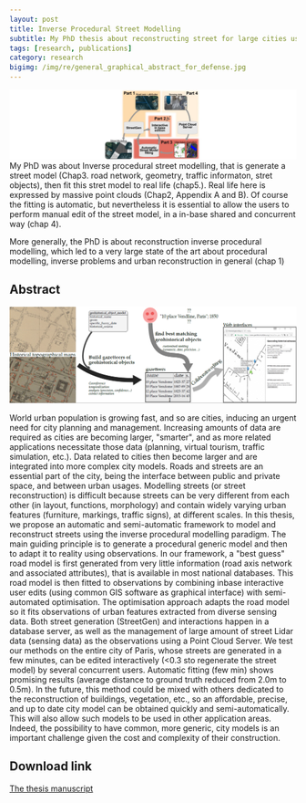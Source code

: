 ```yaml
---
layout: post
title: Inverse Procedural Street Modelling
subtitle: My PhD thesis about reconstructing street for large cities using procedural methods and point clouds.
tags: [research, publications]
category: research
bigimg: /img/re/general_graphical_abstract_for_defense.jpg
---
```

![phd abstract](/img/re/general_graphical_abstract_for_defense.jpg)
My PhD was about Inverse procedural street modelling, that is generate a street model (Chap3. road network, geometry, traffic informaton, stret objects), then fit this stret model to real life (chap5.). Real life here is expressed by massive point clouds (Chap2, Appendix A and B).
Of course the fitting is automatic, but nevertheless it is essential to allow the users to perform manual edit of the street model, in a in-base shared and concurrent way (chap 4).

More generally, the PhD is about reconstruction inverse procedural modelling, which led to a very large state of the art about procedural modelling, inverse problems and urban reconstruction in general (chap 1)

## Abstract
![historical geocoding abstract](/img/re/historical_geocoding_abstract.png)

World urban population is growing fast, and so are cities, inducing an urgent need
for city planning and management. Increasing amounts of data are required as cities
are becoming larger, "smarter", and as more related applications necessitate those data
(planning, virtual tourism, traffic simulation, etc.). Data related to cities then become
larger and are integrated into more complex city models.
Roads and streets are an essential part of the city, being the interface between public
and private space, and between urban usages. Modelling streets (or street reconstruction)
is difficult because streets can be very different from each other (in layout, functions,
morphology) and contain widely varying urban features (furniture, markings,
traffic signs), at different scales.
In this thesis, we propose an automatic and semi-automatic framework to model and
reconstruct streets using the inverse procedural modelling paradigm. The main guiding
principle is to generate a procedural generic model and then to adapt it to reality using
observations. In our framework, a "best guess" road model is first generated from very
little information (road axis network and associated attributes), that is available in most
national databases. This road model is then fitted to observations by combining inbase
interactive user edits (using common GIS software as graphical interface) with
semi-automated optimisation. The optimisation approach adapts the road model so
it fits observations of urban features extracted from diverse sensing data. Both street
generation (StreetGen) and interactions happen in a database server, as well as the
management of large amount of street Lidar data (sensing data) as the observations
using a Point Cloud Server.
We test our methods on the entire city of Paris, whose streets are generated in a few
minutes, can be edited interactively (<0.3 sto regenerate the street model) by several
concurrent users. Automatic fitting (few min) shows promising results (average distance
to ground truth reduced from 2.0m to 0.5m).
In the future, this method could be mixed with others dedicated to the reconstruction
of buildings, vegetation, etc., so an affordable, precise, and up to date city model can be
obtained quickly and semi-automatically. This will also allow such models to be used
in other application areas. Indeed, the possibility to have common, more generic, city
models is an important challenge given the cost and complexity of their construction.

## Download link
[The thesis manuscript](https://github.com/Remi-C/inverse_procedural_street_modelling)